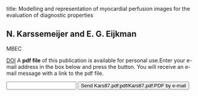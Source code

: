 title: Modelling and representation of myocardial perfusion images for the evaluation of diagnostic properties

## N. Karssemeijer and E. G. Eijkman
MBEC

<a href="https://doi.org/10.1007/BF02442848">DOI</a>
A <b>pdf file</b> of this publication is available for personal use.Enter your e-mail address in the box below and press the button. You will receive an e-mail message with a link to the pdf file.
<form action="sender.php">  <input type="text" name="email">  <input type="submit" value="Send Kars87.pdf:pdf/Kars87.pdf:PDF by e-mail"></form>